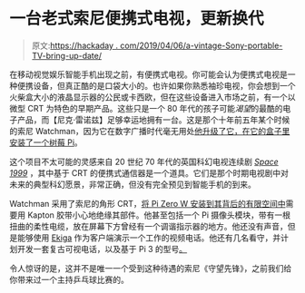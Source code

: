 # 一台老式索尼便携式电视，更新换代

> 原文:[https://hackaday . com/2019/04/06/a-vintage-Sony-portable-TV-bring-up-date/](https://hackaday.com/2019/04/06/a-vintage-sony-portable-tv-brought-up-to-date/)

在移动视觉娱乐智能手机出现之前，有便携式电视。你可能会认为便携式电视是一种便携设备，但真正酷的是口袋大小的。也许如果你熟悉袖珍电视，你会想到一个火柴盒大小的液晶显示器的公民或卡西欧，但在这些设备进入市场之前，有一个以微型 CRT 为特色的早期产品。这些只是一个 80 年代的孩子可能*渴望*的最酷的电子产品，而【尼克·雷诺兹】足够幸运地拥有一台。这是那个十年前五年某个时候的索尼 Watchman，因为它在数字广播时代毫无用处[他升级了它，在它的盒子里安装了一个树莓 Pi](https://skillsmatter.com/skillscasts/13556-sony-watchman)。

这个项目不太可能的灵感来自 20 世纪 70 年代的英国科幻电视连续剧 [*Space 1999*](https://en.wikipedia.org/wiki/Space:_1999) ，其中基于 CRT 的便携式通信器是一个道具。它们是那个时期电视剧中对未来的典型科幻愿景，非常正确，但没有完全预见到智能手机的到来。

Watchman 采用了索尼的角形 CRT，[将 Pi Zero W 安装到其背后的有限空间中](http://games.workshy.co.uk/2019/02/chindogu-part-1.html)需要用 Kapton 胶带小心地绝缘其部件。他甚至包括一个 Pi 摄像头模块，带有一根扭曲的柔性电缆，放在屏幕下方曾经有一个调谐指示器的地方。他还没有声音，但是能够使用 [Ekiga](https://en.wikipedia.org/wiki/Ekiga) 作为客户端演示一个工作的视频电话。他还有几名看守，并计划开发一套复古可视电话，以及基于 Pi 3 的型号[。](http://games.workshy.co.uk/2019/02/chindogu-part-2.html)

令人惊讶的是，这并不是唯一一个受到这种待遇的索尼《守望先锋》，之前我们给你带来过一个主持乒乓球比赛的。